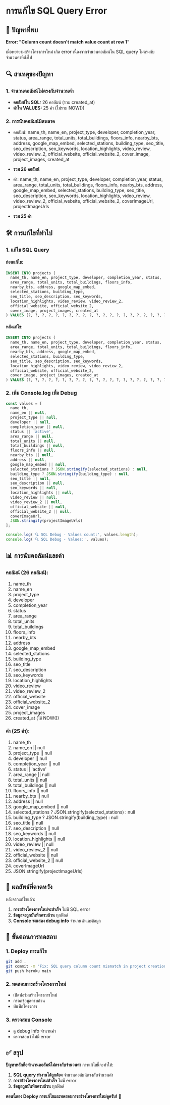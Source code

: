 # การแก้ไข SQL Query Error

## 🚨 ปัญหาที่พบ

**Error: "Column count doesn't match value count at row 1"**

เมื่อพยายามสร้างโครงการใหม่ เกิด error เนื่องจากจำนวนคอลัมน์ใน SQL query ไม่ตรงกับจำนวนค่าที่ส่งไป

## 🔍 สาเหตุของปัญหา

### 1. **จำนวนคอลัมน์ไม่ตรงกับจำนวนค่า**
- **คอลัมน์ใน SQL:** 26 คอลัมน์ (รวม created_at)
- **ค่าใน VALUES:** 25 ค่า (ไม่รวม NOW())

### 2. **การนับคอลัมน์ผิดพลาด**
- คอลัมน์: name_th, name_en, project_type, developer, completion_year, status, area_range, total_units, total_buildings, floors_info, nearby_bts, address, google_map_embed, selected_stations, building_type, seo_title, seo_description, seo_keywords, location_highlights, video_review, video_review_2, official_website, official_website_2, cover_image, project_images, created_at
- **รวม 26 คอลัมน์**

- ค่า: name_th, name_en, project_type, developer, completion_year, status, area_range, total_units, total_buildings, floors_info, nearby_bts, address, google_map_embed, selected_stations, building_type, seo_title, seo_description, seo_keywords, location_highlights, video_review, video_review_2, official_website, official_website_2, coverImageUrl, projectImageUrls
- **รวม 25 ค่า**

## 🛠️ การแก้ไขที่ทำไป

### 1. **แก้ไข SQL Query**

#### ก่อนแก้ไข:
```sql
INSERT INTO projects (
  name_th, name_en, project_type, developer, completion_year, status,
  area_range, total_units, total_buildings, floors_info,
  nearby_bts, address, google_map_embed,
  selected_stations, building_type,
  seo_title, seo_description, seo_keywords,
  location_highlights, video_review, video_review_2, 
  official_website, official_website_2, 
  cover_image, project_images, created_at
) VALUES (?, ?, ?, ?, ?, ?, ?, ?, ?, ?, ?, ?, ?, ?, ?, ?, ?, ?, ?, ?, ?, ?, NOW())
```

#### หลังแก้ไข:
```sql
INSERT INTO projects (
  name_th, name_en, project_type, developer, completion_year, status,
  area_range, total_units, total_buildings, floors_info,
  nearby_bts, address, google_map_embed,
  selected_stations, building_type,
  seo_title, seo_description, seo_keywords,
  location_highlights, video_review, video_review_2, 
  official_website, official_website_2, 
  cover_image, project_images, created_at
) VALUES (?, ?, ?, ?, ?, ?, ?, ?, ?, ?, ?, ?, ?, ?, ?, ?, ?, ?, ?, ?, ?, ?, ?, ?, NOW())
```

### 2. **เพิ่ม Console.log เพื่อ Debug**

```javascript
const values = [
  name_th, 
  name_en || null, 
  project_type || null, 
  developer || null, 
  completion_year || null,
  status || 'active',
  area_range || null,
  total_units || null,
  total_buildings || null,
  floors_info || null,
  nearby_bts || null,
  address || null,
  google_map_embed || null,
  selected_stations ? JSON.stringify(selected_stations) : null,
  building_type ? JSON.stringify(building_type) : null,
  seo_title || null,
  seo_description || null,
  seo_keywords || null,
  location_highlights || null,
  video_review || null,
  video_review_2 || null,
  official_website || null,
  official_website_2 || null,
  coverImageUrl,
  JSON.stringify(projectImageUrls)
];

console.log('🔍 SQL Debug - Values count:', values.length);
console.log('🔍 SQL Debug - Values:', values);
```

## 📊 การนับคอลัมน์และค่า

### **คอลัมน์ (26 คอลัมน์):**
1. name_th
2. name_en
3. project_type
4. developer
5. completion_year
6. status
7. area_range
8. total_units
9. total_buildings
10. floors_info
11. nearby_bts
12. address
13. google_map_embed
14. selected_stations
15. building_type
16. seo_title
17. seo_description
18. seo_keywords
19. location_highlights
20. video_review
21. video_review_2
22. official_website
23. official_website_2
24. cover_image
25. project_images
26. created_at (ใช้ NOW())

### **ค่า (25 ค่า):**
1. name_th
2. name_en || null
3. project_type || null
4. developer || null
5. completion_year || null
6. status || 'active'
7. area_range || null
8. total_units || null
9. total_buildings || null
10. floors_info || null
11. nearby_bts || null
12. address || null
13. google_map_embed || null
14. selected_stations ? JSON.stringify(selected_stations) : null
15. building_type ? JSON.stringify(building_type) : null
16. seo_title || null
17. seo_description || null
18. seo_keywords || null
19. location_highlights || null
20. video_review || null
21. video_review_2 || null
22. official_website || null
23. official_website_2 || null
24. coverImageUrl
25. JSON.stringify(projectImageUrls)

## 🎯 ผลลัพธ์ที่คาดหวัง

หลังจากแก้ไขแล้ว:
1. **การสร้างโครงการใหม่จะสำเร็จ** ไม่มี SQL error
2. **ข้อมูลจะถูกบันทึกครบถ้วน** ทุกฟิลด์
3. **Console จะแสดง debug info** จำนวนค่าและข้อมูล

## 📝 ขั้นตอนการทดสอบ

### 1. **Deploy การแก้ไข**
```bash
git add .
git commit -m "Fix: SQL query column count mismatch in project creation"
git push heroku main
```

### 2. **ทดสอบการสร้างโครงการใหม่**
- เปิดฟอร์มสร้างโครงการใหม่
- กรอกข้อมูลครบถ้วน
- บันทึกโครงการ

### 3. **ตรวจสอบ Console**
- ดู debug info จำนวนค่า
- ตรวจสอบว่าไม่มี error

## ✅ สรุป

**ปัญหาหลักคือจำนวนคอลัมน์ไม่ตรงกับจำนวนค่า** การแก้ไขนี้จะทำให้:

1. **SQL query ทำงานได้ถูกต้อง** จำนวนคอลัมน์ตรงกับจำนวนค่า
2. **การสร้างโครงการใหม่สำเร็จ** ไม่มี error
3. **ข้อมูลถูกบันทึกครบถ้วน** ทุกฟิลด์

**ตอนนี้ลอง Deploy การแก้ไขและทดสอบการสร้างโครงการใหม่ดูครับ!** 🚀













